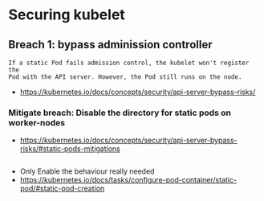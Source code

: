 # Securing kubelet 

## Breach 1: bypass adminission controller 

```
If a static Pod fails admission control, the kubelet won't register the
Pod with the API server. However, the Pod still runs on the node. 
```

  * https://kubernetes.io/docs/concepts/security/api-server-bypass-risks/


### Mitigate breach: Disable the directory for static pods on worker-nodes 

  * https://kubernetes.io/docs/concepts/security/api-server-bypass-risks/#static-pods-mitigations

```

```

  * Only Enable the behaviour really needed
  * https://kubernetes.io/docs/tasks/configure-pod-container/static-pod/#static-pod-creation
    
